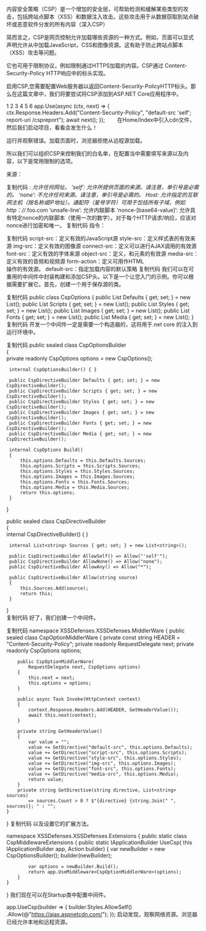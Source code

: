 内容安全策略（CSP）是一个增加的安全层，可帮助检测和缓解某些类型的攻击，包括跨站点脚本（XSS）和数据注入攻击。这些攻击用于从数据窃取到站点破坏或恶意软件分发的所有内容（深入CSP）

简而言之，CSP是网页控制允许加载哪些资源的一种方式。例如，页面可以显式声明允许从中加载JavaScript，CSS和图像资源。这有助于防止跨站点脚本（XSS）攻击等问题。

它也可用于限制协议，例如限制通过HTTPS加载的内容。CSP通过 Content-Security-Policy HTTP响应中的标头实现。

启用CSP,您需要配置Web服务器以返回Content-Security-PolicyHTTP标头。那么在这篇文章中，我们将要尝试将CSP添加到ASP.NET Core应用程序中。

1
2
3
4
5
6
app.Use(async (ctx, next) =>
            {
                ctx.Response.Headers.Add("Content-Security-Policy",
                            "default-src 'self'; report-uri /cspreport");
                await next();
            });
　　在Home/Index中引入cdn文件，然后我们启动项目，看看会发生什么！



运行并观察错误。加载页面时，浏览器拒绝从远程源加载。

 

 所以我们可以组织CSP来控制我们的白名单，在配置当中需要填写来源以及内容，以下是常用限制的选项。

来源：

复制代码
*: 允许任何网址。
‘self’: 允许所提供页面的来源。请注意，单引号是必需的。
‘none’: 不允许任何来源。请注意，单引号是必需的。
Host: 允许指定的互联网主机（按名称或IP地址）。通配符（星号字符）可用于包括所有子域，例如http：//*.foo.com
‘unsafe-line’: 允许内联脚本
‘nonce-[base64-value]’: 允许具有特定nonce的内联脚本（使用一次的数字）。对于每个HTTP请求/响应，应该对nonce进行加密和唯一。
复制代码
 指令：

复制代码
script-src：定义有效的JavaScript源
style-src：定义样式表的有效来源
img-src：定义有效的图像源
connect-src：定义可以进行AJAX调用的有效源
font-src：定义有效的字体来源
object-src：定义<object>，<embed>和<applet>元素的有效源
media-src：定义有效的音频和视频源
form-action：定义可用作HTML <form>操作的有效源。
default-src：指定加载内容的默认策略
复制代码
我们可以在可重用的中间件中封装构建和添加CSP头。以下是一个让您入门的示例。你可以根据需要扩展它。首先，创建一个用于保存源的类。

复制代码
public class CspOptions
    {
        public List<string> Defaults { get; set; } = new List<string>();
        public List<string> Scripts { get; set; } = new List<string>();
        public List<string> Styles { get; set; } = new List<string>();
        public List<string> Images { get; set; } = new List<string>();
        public List<string> Fonts { get; set; } = new List<string>();
        public List<string> Media { get; set; } = new List<string>();
    }
复制代码
 开发一个中间件一定是需要一个构造器的，这将用于.net core 的注入到运行环境中。

复制代码
public sealed class CspOptionsBuilder  
 {  
     private readonly CspOptions options = new CspOptions();  
       
     internal CspOptionsBuilder() { }  
  
     public CspDirectiveBuilder Defaults { get; set; } = new CspDirectiveBuilder();  
     public CspDirectiveBuilder Scripts { get; set; } = new CspDirectiveBuilder();  
     public CspDirectiveBuilder Styles { get; set; } = new CspDirectiveBuilder();  
     public CspDirectiveBuilder Images { get; set; } = new CspDirectiveBuilder();  
     public CspDirectiveBuilder Fonts { get; set; } = new CspDirectiveBuilder();  
     public CspDirectiveBuilder Media { get; set; } = new CspDirectiveBuilder();  
  
     internal CspOptions Build()  
     {  
         this.options.Defaults = this.Defaults.Sources;  
         this.options.Scripts = this.Scripts.Sources;  
         this.options.Styles = this.Styles.Sources;  
         this.options.Images = this.Images.Sources;  
         this.options.Fonts = this.Fonts.Sources;  
         this.options.Media = this.Media.Sources;  
         return this.options;  
     }  
 }  
  
 public sealed class CspDirectiveBuilder  
 {  
     internal CspDirectiveBuilder() { }  
  
     internal List<string> Sources { get; set; } = new List<string>();  
  
     public CspDirectiveBuilder AllowSelf() => Allow("'self'");  
     public CspDirectiveBuilder AllowNone() => Allow("none");  
     public CspDirectiveBuilder AllowAny() => Allow("*");  
  
     public CspDirectiveBuilder Allow(string source)  
     {  
         this.Sources.Add(source);  
         return this;  
     }  
 }  
复制代码
 好了，我们创建一个中间件。

复制代码
namespace XSSDefenses.XSSDefenses.MiddlerWare
{
    public sealed class CspOptionMiddlerWare
    {
        private const string HEADER = "Content-Security-Policy";
        private readonly RequestDelegate next;
        private readonly CspOptions options;

        public CspOptionMiddlerWare(
            RequestDelegate next, CspOptions options)
        {
            this.next = next;
            this.options = options;
        }

        public async Task Invoke(HttpContext context)
        {
            context.Response.Headers.Add(HEADER, GetHeaderValue());
            await this.next(context);
        }

        private string GetHeaderValue()
        {
            var value = "";
            value += GetDirective("default-src", this.options.Defaults);
            value += GetDirective("script-src", this.options.Scripts);
            value += GetDirective("style-src", this.options.Styles);
            value += GetDirective("img-src", this.options.Images);
            value += GetDirective("font-src", this.options.Fonts);
            value += GetDirective("media-src", this.options.Media);
            return value;
        }
        private string GetDirective(string directive, List<string> sources)
            => sources.Count > 0 ? $"{directive} {string.Join(" ", sources)}; " : "";
    }
}
复制代码
 以及设置它的扩展方法。


namespace XSSDefenses.XSSDefenses.Extensions
{
    public static class CspMiddlewareExtensions
    {
        public static IApplicationBuilder UseCsp(
             this IApplicationBuilder app, Action<CspOptionsBuilder> builder)
        {
            var newBuilder = new CspOptionsBuilder();
            builder(newBuilder);
 
            var options = newBuilder.Build();
            return app.UseMiddleware<CspOptionMiddlerWare>(options);
        }
    }
}
我们现在可以在Startup类中配置中间件。

app.UseCsp(builder =>
            {
                builder.Styles.AllowSelf()
                .Allow(@"https://ajax.aspnetcdn.com/");
            });
 启动发现，观察网络资源。浏览器已经允许本地和远程资源。

